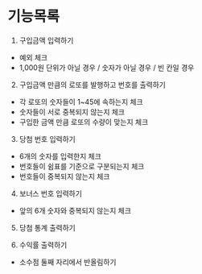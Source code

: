 # 기능목록

1. 구입금액 입력하기

* 예외 체크
 * 1,000원 단위가 아닐 경우 / 숫자가 아닐 경우 / 빈 칸일 경우 

2. 구입금액 만큼의 로또를 발행하고 번호를 출력하기

- 각 로또의 숫자들이 1~45에 속하는지 체크
- 숫자들이 서로 중복되지 않는지 체크
- 구입한 금액 만큼 로또의 수량이 맞는지 체크

3. 당첨 번호 입력하기

- 6개의 숫자를 입력한지 체크
- 번호들이 쉼표를 기준으로 구분되는지 체크
- 번호들이 중복되지 않는지 체크

4. 보너스 번호 입력하기

- 앞의 6개 숫자와 중복되지 않는지 체크

5. 당첨 통계 출력하기

6. 수익률 출력하기

- 소수점 둘째 자리에서 반올림하기